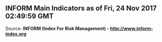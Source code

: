 ## INFORM Main Indicators as of Fri, 24 Nov 2017 02:49:59 GMT

Source: **INFORM (Index For Risk Management) - http://www.inform-index.org**
